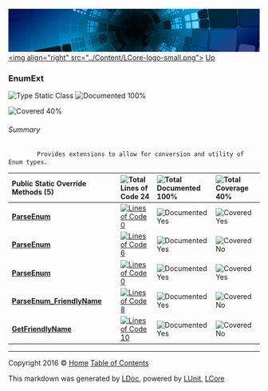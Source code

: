 ![](../Content/LCore-banner-small.png "")
[&lt;img align=&quot;right&quot; src=&quot;../Content/LCore-logo-small.png&quot;&gt;](../../README.md)
[Up](../L.md)

### EnumExt

![Type Static Class](http://b.repl.ca/v1/Type-Static%20Class-blue.png "") ![Documented 100%](http://b.repl.ca/v1/Documented-100%25-brightgreen.png "")

![Covered 40%](http://b.repl.ca/v1/Covered-40%25-yellow.png "")


###### Summary

            Provides extensions to allow for conversion and utility of Enum types.
            

Public Static Override Methods (5) |  | ![Total Lines of Code 24](http://b.repl.ca/v1/Total%20Lines%20of%20Code-24-blue.png "") | ![Total Documented 100%](http://b.repl.ca/v1/Total%20Documented-100%25-brightgreen.png "") | ![Total Coverage 40%](http://b.repl.ca/v1/Total%20Coverage-40%25-yellow.png "")
:---  | :---  | :---  | :---  | :--- 
**[ParseEnum](EnumExt_ParseEnum.md)** |  | [![Lines of Code 0](http://b.repl.ca/v1/Lines%20of%20Code-0-red.png "")](../Extensions/Value%20Types/EnumExt.cs#L) | ![Documented Yes](http://b.repl.ca/v1/Documented-Yes-brightgreen.png "") | ![Covered Yes](http://b.repl.ca/v1/Covered-Yes-brightgreen.png "")
**[ParseEnum](EnumExt_ParseEnum.md)** |  | [![Lines of Code 6](http://b.repl.ca/v1/Lines%20of%20Code-6-blue.png "")](../Extensions/Value%20Types/EnumExt.cs#L51) | ![Documented Yes](http://b.repl.ca/v1/Documented-Yes-brightgreen.png "") | ![Covered No](http://b.repl.ca/v1/Covered-No-red.png "")
**[ParseEnum](EnumExt_ParseEnum.md)** |  | [![Lines of Code 0](http://b.repl.ca/v1/Lines%20of%20Code-0-red.png "")](../Extensions/Value%20Types/EnumExt.cs#L) | ![Documented Yes](http://b.repl.ca/v1/Documented-Yes-brightgreen.png "") | ![Covered Yes](http://b.repl.ca/v1/Covered-Yes-brightgreen.png "")
**[ParseEnum_FriendlyName](EnumExt_ParseEnum_FriendlyName.md)** |  | [![Lines of Code 8](http://b.repl.ca/v1/Lines%20of%20Code-8-blue.png "")](../Extensions/Value%20Types/EnumExt.cs#L90) | ![Documented Yes](http://b.repl.ca/v1/Documented-Yes-brightgreen.png "") | ![Covered No](http://b.repl.ca/v1/Covered-No-red.png "")
**[GetFriendlyName](EnumExt_GetFriendlyName.md)** |  | [![Lines of Code 10](http://b.repl.ca/v1/Lines%20of%20Code-10-blue.png "")](../Extensions/Value%20Types/EnumExt.cs#L110) | ![Documented Yes](http://b.repl.ca/v1/Documented-Yes-brightgreen.png "") | ![Covered No](http://b.repl.ca/v1/Covered-No-red.png "")




---

Copyright 2016 &copy; [Home](../../README.md) [Table of Contents](../../TableOfContents.md)

This markdown was generated by [LDoc](https://github.com/CodeSingularity/LDoc), powered by [LUnit](https://github.com/CodeSingularity/LUnit), [LCore](https://github.com/CodeSingularity/LCore)
